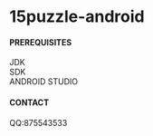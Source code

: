 # 15puzzle-android
<h4>PREREQUISITES</h4>
JDK<br/>
SDK<br/>
ANDROID STUDIO<br/>
<h4>CONTACT</h4>
QQ:875543533
